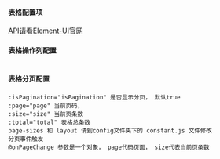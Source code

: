 #### 表格配置项
[API请看Element-UI官网](https://element.eleme.cn/#/zh-CN/component/table)

#### 表格操作列配置
```

```


#### 表格分页配置
```
:isPagination="isPagination" 是否显示分页， 默认true
:page="page" 当前页码， 
:size="size" 当前页条数
:total="total" 表格总条数
page-sizes 和 layout 请到config文件夹下的 constant.js 文件修改
分页事件触发
@onPageChange 参数是一个对象， page代码页面， size代表当前页条数
```
